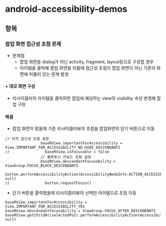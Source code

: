 # android-accessibility-demos

## 항목
### 팝업 화면 접근성 초점 문제
+ 문제점
  + 팝업 화면을 dialog가 아닌 activity, fragment, layout등으로 구성할 경우 
  + 아이템을 클릭해 팝업 화면을 띄울때 접근성 초점이 팝업 화면이 아닌 기존의 화면에 머물러 있는 문제 발생

#### + 데모 화면 구성
+ 리사이클러의 아이템을 클릭하면 팝업에 해당하는 view의 visibility 속성 변경해 팝업 구현

#### 해결
+ 팝업 화면이 떴을때 기존 리사이클러뷰의 초점을 팝업화면의 닫기 버튼으로 이동
```
// 터치 접근성 초점 설정
                baseRView.importantForAccessibility = View.IMPORTANT_FOR_ACCESSIBILITY_NO_HIDE_DESCENDANTS
//                baseRView.isFocusable = false
                // 블루투스 키보드 초점 설정
                baseRView.descendantFocusability = ViewGroup.FOCUS_BLOCK_DESCENDANTS
                button.performAccessibilityAction(AccessibilityNodeInfo.ACTION_ACCESSIBILITY_FOCUS, null)
//                button.requestFocus()
```
+ 닫기 버튼을 클릭했을때 리사이클러뷰의 선택한 아이템으로 초점 이동
```
baseRView.importantForAccessibility = View.IMPORTANT_FOR_ACCESSIBILITY_YES
baseRView.descendantFocusability = ViewGroup.FOCUS_AFTER_DESCENDANTS
baseRView.getChildAt(selectedPos).performAccessibilityAction(AccessibilityNodeInfo.ACTION_ACCESSIBILITY_FOCUS, null)
```
